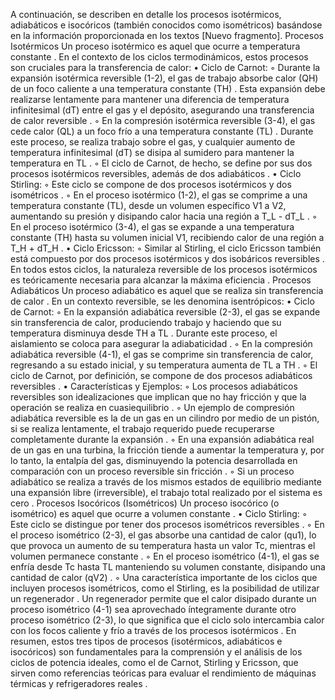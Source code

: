 A continuación, se describen en detalle los procesos isotérmicos, adiabáticos e isocóricos (también conocidos como isométricos) basándose en la información proporcionada en los textos [Nuevo fragmento].
Procesos Isotérmicos
Un proceso isotérmico es aquel que ocurre a temperatura constante
. En el contexto de los ciclos termodinámicos, estos procesos son cruciales para la transferencia de calor:
• Ciclo de Carnot:
    ◦ Durante la expansión isotérmica reversible (1-2), el gas de trabajo absorbe calor (QH) de un foco caliente a una temperatura constante (TH)
. Esta expansión debe realizarse lentamente para mantener una diferencia de temperatura infinitesimal (dT) entre el gas y el depósito, asegurando una transferencia de calor reversible
.
    ◦ En la compresión isotérmica reversible (3-4), el gas cede calor (QL) a un foco frío a una temperatura constante (TL)
. Durante este proceso, se realiza trabajo sobre el gas, y cualquier aumento de temperatura infinitesimal (dT) se disipa al sumidero para mantener la temperatura en TL
.
    ◦ El ciclo de Carnot, de hecho, se define por sus dos procesos isotérmicos reversibles, además de dos adiabáticos
.
• Ciclo Stirling:
    ◦ Este ciclo se compone de dos procesos isotérmicos y dos isométricos
.
    ◦ En el proceso isotérmico (1-2), el gas se comprime a una temperatura constante (TL), desde un volumen específico V1 a V2, aumentando su presión y disipando calor hacia una región a T_L - dT_L
.
    ◦ En el proceso isotérmico (3-4), el gas se expande a una temperatura constante (TH) hasta su volumen inicial V1, recibiendo calor de una región a T_H + dT_H
.
• Ciclo Ericsson:
    ◦ Similar al Stirling, el ciclo Ericsson también está compuesto por dos procesos isotérmicos y dos isobáricos reversibles
.
En todos estos ciclos, la naturaleza reversible de los procesos isotérmicos es teóricamente necesaria para alcanzar la máxima eficiencia
.
Procesos Adiabáticos
Un proceso adiabático es aquel que se realiza sin transferencia de calor
. En un contexto reversible, se les denomina isentrópicos:
• Ciclo de Carnot:
    ◦ En la expansión adiabática reversible (2-3), el gas se expande sin transferencia de calor, produciendo trabajo y haciendo que su temperatura disminuya desde TH a TL
. Durante este proceso, el aislamiento se coloca para asegurar la adiabaticidad
.
    ◦ En la compresión adiabática reversible (4-1), el gas se comprime sin transferencia de calor, regresando a su estado inicial, y su temperatura aumenta de TL a TH
.
    ◦ El ciclo de Carnot, por definición, se compone de dos procesos adiabáticos reversibles
.
• Características y Ejemplos:
    ◦ Los procesos adiabáticos reversibles son idealizaciones que implican que no hay fricción y que la operación se realiza en cuasiequilibrio
.
    ◦ Un ejemplo de compresión adiabática reversible es la de un gas en un cilindro por medio de un pistón, si se realiza lentamente, el trabajo requerido puede recuperarse completamente durante la expansión
.
    ◦ En una expansión adiabática real de un gas en una turbina, la fricción tiende a aumentar la temperatura y, por lo tanto, la entalpía del gas, disminuyendo la potencia desarrollada en comparación con un proceso reversible sin fricción
.
    ◦ Si un proceso adiabático se realiza a través de los mismos estados de equilibrio mediante una expansión libre (irreversible), el trabajo total realizado por el sistema es cero
.
Procesos Isocóricos (Isométricos)
Un proceso isocórico (o isométrico) es aquel que ocurre a volumen constante
.
• Ciclo Stirling:
    ◦ Este ciclo se distingue por tener dos procesos isométricos reversibles
.
    ◦ En el proceso isométrico (2-3), el gas absorbe una cantidad de calor (qu1), lo que provoca un aumento de su temperatura hasta un valor Tc, mientras el volumen permanece constante
.
    ◦ En el proceso isométrico (4-1), el gas se enfría desde Tc hasta TL manteniendo su volumen constante, disipando una cantidad de calor (qV2)
.
    ◦ Una característica importante de los ciclos que incluyen procesos isométricos, como el Stirling, es la posibilidad de utilizar un regenerador
. Un regenerador permite que el calor disipado durante un proceso isométrico (4-1) sea aprovechado íntegramente durante otro proceso isométrico (2-3), lo que significa que el ciclo solo intercambia calor con los focos caliente y frío a través de los procesos isotérmicos
.
En resumen, estos tres tipos de procesos (isotérmicos, adiabáticos e isocóricos) son fundamentales para la comprensión y el análisis de los ciclos de potencia ideales, como el de Carnot, Stirling y Ericsson, que sirven como referencias teóricas para evaluar el rendimiento de máquinas térmicas y refrigeradores reales
.
